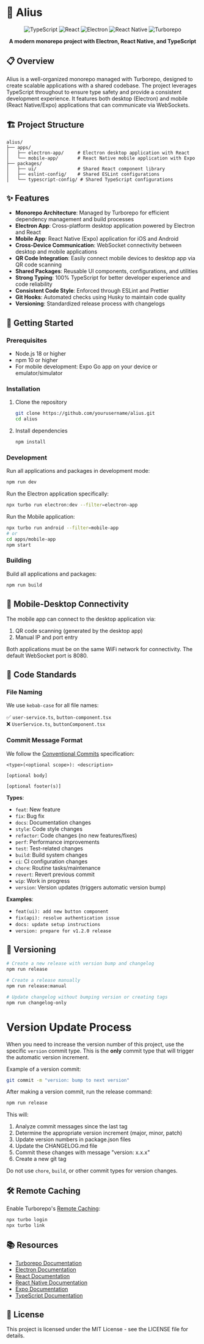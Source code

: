 # 🚀 Alius

<div align="center">
  
![TypeScript](https://img.shields.io/badge/TypeScript-007ACC?style=for-the-badge&logo=typescript&logoColor=white)
![React](https://img.shields.io/badge/React-20232A?style=for-the-badge&logo=react&logoColor=61DAFB)
![Electron](https://img.shields.io/badge/Electron-2B2E3A?style=for-the-badge&logo=electron&logoColor=9FEAF9)
![React Native](https://img.shields.io/badge/React_Native-20232A?style=for-the-badge&logo=react&logoColor=61DAFB)
![Turborepo](https://img.shields.io/badge/Turborepo-EF4444?style=for-the-badge&logo=turborepo&logoColor=white)

**A modern monorepo project with Electron, React Native, and TypeScript**

</div>

## 📋 Overview

Alius is a well-organized monorepo managed with Turborepo, designed to create scalable applications with a shared codebase. The project leverages TypeScript throughout to ensure type safety and provide a consistent development experience. It features both desktop (Electron) and mobile (React Native/Expo) applications that can communicate via WebSockets.

## 🏗️ Project Structure

```
alius/
├── apps/
│   ├── electron-app/     # Electron desktop application with React
│   └── mobile-app/       # React Native mobile application with Expo
├── packages/
│   ├── ui/               # Shared React component library
│   ├── eslint-config/    # Shared ESLint configurations
│   └── typescript-config/ # Shared TypeScript configurations
```

## ✨ Features

- **Monorepo Architecture**: Managed by Turborepo for efficient dependency management and build processes
- **Electron App**: Cross-platform desktop application powered by Electron and React
- **Mobile App**: React Native (Expo) application for iOS and Android
- **Cross-Device Communication**: WebSocket connectivity between desktop and mobile applications
- **QR Code Integration**: Easily connect mobile devices to desktop app via QR code scanning
- **Shared Packages**: Reusable UI components, configurations, and utilities
- **Strong Typing**: 100% TypeScript for better developer experience and code reliability
- **Consistent Code Style**: Enforced through ESLint and Prettier
- **Git Hooks**: Automated checks using Husky to maintain code quality
- **Versioning**: Standardized release process with changelogs

## 🚀 Getting Started

### Prerequisites

- Node.js 18 or higher
- npm 10 or higher
- For mobile development: Expo Go app on your device or emulator/simulator

### Installation

1. Clone the repository

   ```sh
   git clone https://github.com/yourusername/alius.git
   cd alius
   ```

2. Install dependencies
   ```sh
   npm install
   ```

### Development

Run all applications and packages in development mode:

```sh
npm run dev
```

Run the Electron application specifically:

```sh
npx turbo run electron:dev --filter=electron-app
```

Run the Mobile application:

```sh
npx turbo run android --filter=mobile-app
# or
cd apps/mobile-app
npm start
```

### Building

Build all applications and packages:

```sh
npm run build
```

## 📱 Mobile-Desktop Connectivity

The mobile app can connect to the desktop application via:

1. QR code scanning (generated by the desktop app)
2. Manual IP and port entry

Both applications must be on the same WiFi network for connectivity. The default WebSocket port is 8080.

## 📝 Code Standards

### File Naming

We use `kebab-case` for all file names:

✅ `user-service.ts`, `button-component.tsx`  
❌ `UserService.ts`, `buttonComponent.tsx`

### Commit Message Format

We follow the [Conventional Commits](https://www.conventionalcommits.org/) specification:

```
<type>(<optional scope>): <description>

[optional body]

[optional footer(s)]
```

**Types**:

- `feat`: New feature
- `fix`: Bug fix
- `docs`: Documentation changes
- `style`: Code style changes
- `refactor`: Code changes (no new features/fixes)
- `perf`: Performance improvements
- `test`: Test-related changes
- `build`: Build system changes
- `ci`: CI configuration changes
- `chore`: Routine tasks/maintenance
- `revert`: Revert previous commit
- `wip`: Work in progress
- `version`: Version updates (triggers automatic version bump)

**Examples**:

- `feat(ui): add new button component`
- `fix(api): resolve authentication issue`
- `docs: update setup instructions`
- `version: prepare for v1.2.0 release`

## 🔄 Versioning

```sh
# Create a new release with version bump and changelog
npm run release

# Create a release manually
npm run release:manual

# Update changelog without bumping version or creating tags
npm run changelog-only
```

# Version Update Process

When you need to increase the version number of this project, use the specific `version` commit type. This is the **only** commit type that will trigger the automatic version increment.

Example of a version commit:

```sh
git commit -m "version: bump to next version"
```

After making a version commit, run the release command:

```sh
npm run release
```

This will:

1. Analyze commit messages since the last tag
2. Determine the appropriate version increment (major, minor, patch)
3. Update version numbers in package.json files
4. Update the CHANGELOG.md file
5. Commit these changes with message "version: x.x.x"
6. Create a new git tag

Do not use `chore`, `build`, or other commit types for version changes.

## 🛠️ Remote Caching

Enable Turborepo's [Remote Caching](https://turbo.build/docs/core-concepts/remote-caching):

```sh
npx turbo login
npx turbo link
```

## 📚 Resources

- [Turborepo Documentation](https://turbo.build/docs)
- [Electron Documentation](https://www.electronjs.org/docs)
- [React Documentation](https://react.dev/learn)
- [React Native Documentation](https://reactnative.dev/docs/getting-started)
- [Expo Documentation](https://docs.expo.dev)
- [TypeScript Documentation](https://www.typescriptlang.org/docs/)

## 📄 License

This project is licensed under the MIT License - see the LICENSE file for details.
